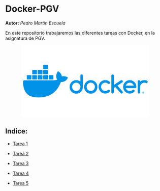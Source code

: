 # Docker-PGV

__Autor:__ _Pedro Martín Escuela_

En este repositorio trabajaremos las diferentes tareas con  Docker, en la asignatura de PGV.

<div align=center>

<img src="./recursos-compartidos/Docker-Logo.png" alt="docker-logo" width="400">

</div>

## Indice:

- [Tarea 1](./tarea1/)

- [Tarea 2](./tarea2/)

- [Tarea 3](./tarea3/)

- [Tarea 4](./tarea4/)

- [Tarea 5](./tarea5/)
